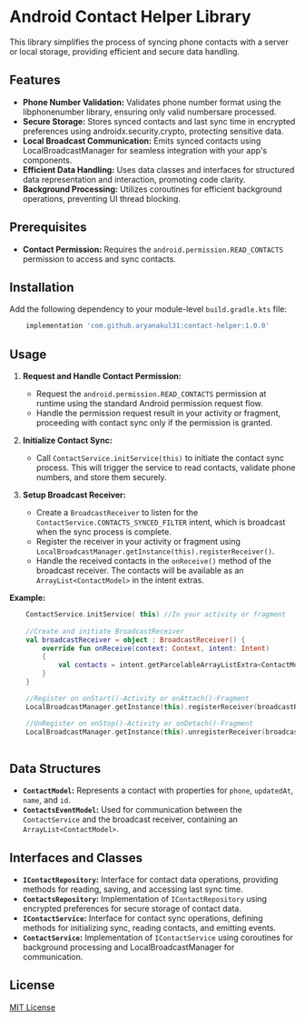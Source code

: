 # Android Contact Helper Library

This library simplifies the process of syncing phone contacts with a server or local storage, providing efficient and secure data handling.

## Features

* **Phone Number Validation:** Validates phone number format using the libphonenumber library, ensuring only valid numbersare processed.
* **Secure Storage:** Stores synced contacts and last sync time in encrypted preferences using androidx.security.crypto, protecting sensitive data.
* **Local Broadcast Communication:** Emits synced contacts using LocalBroadcastManager for seamless integration with your app's components.
* **Efficient Data Handling:** Uses data classes and interfaces for structured data representation and interaction, promoting code clarity.
* **Background Processing:** Utilizes coroutines for efficient background operations, preventing UI thread blocking.

## Prerequisites

* **Contact Permission:** Requires the `android.permission.READ_CONTACTS` permission to access and sync contacts.

## Installation

Add the following dependency to your module-level `build.gradle.kts` file:

```groovy
    implementation 'com.github.aryanakul31:contact-helper:1.0.0'
```

## Usage

1. **Request and Handle Contact Permission:**
    * Request the `android.permission.READ_CONTACTS` permission at runtime using the standard Android permission request flow.
    * Handle the permission request result in your activity or fragment, proceeding with contact sync only if the permission is granted.

2. **Initialize Contact Sync:**
    * Call `ContactService.initService(this)` to initiate the contact sync process. This will trigger the service to read contacts, validate phone numbers, and store them securely.

3. **Setup Broadcast Receiver:**
    * Create a `BroadcastReceiver` to listen for the `ContactService.CONTACTS_SYNCED_FILTER` intent, which is broadcast when the sync process is complete.
    * Register the receiver in your activity or fragment using `LocalBroadcastManager.getInstance(this).registerReceiver()`.
    * Handle the received contacts in the `onReceive()` method of the broadcast receiver. The contacts will be available as an `ArrayList<ContactModel>` in the intent extras.

**Example:**

```kotlin 
    ContactService.initService( this) //In your activity or fragment
    
    //Create and initiate BroadcastReceiver
    val broadcastReceiver = object : BroadcastReceiver() {
        override fun onReceive(context: Context, intent: Intent) 
        { 
            val contacts = intent.getParcelableArrayListExtra<ContactModel>(ContactService.CONTACTS_SYNCED_FILTER)  // Process the received contacts 
        }
    }

    //Register on onStart()-Activity or onAttach()-Fragment
    LocalBroadcastManager.getInstance(this).registerReceiver(broadcastReceiver, IntentFilter(ContactService.CONTACTS_SYNCED_FILTER))

    //UnRegister on onStop()-Activity or onDetach()-Fragment
    LocalBroadcastManager.getInstance(this).unregisterReceiver(broadcastReceiver)
    
``` 

## Data Structures

* **`ContactModel`:** Represents a contact with properties for `phone`, `updatedAt`, `name`, and `id`.
* **`ContactsEventModel`:** Used for communication between the `ContactService` and the broadcast receiver, containing an `ArrayList<ContactModel>`.

## Interfaces and Classes

* **`IContactRepository`:** Interface for contact data operations, providing methods for reading, saving, and accessing last sync time.
* **`ContactsRepository`:** Implementation of `IContactRepository` using encrypted preferences for secure storage of contact data.
* **`IContactService`:** Interface for contact sync operations, defining methods for initializing sync, reading contacts, and emitting events.
* **`ContactService`:** Implementation of `IContactService` using coroutines for background processing and LocalBroadcastManager for communication.


## License
[MIT License](https://github.com/aryanakul31/contact-helper/blob/main/LICENSE)